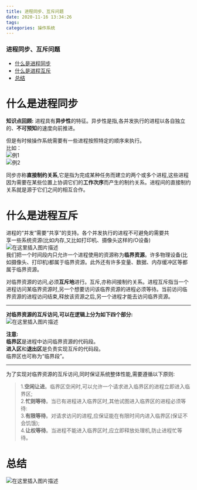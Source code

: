 ```yaml
---
title: 进程同步、互斥问题
date: 2020-11-16 13:34:26
tags: 
categories: 操作系统
---
```


<!--more-->

### 进程同步、互斥问题

- [什么是进程同步](#_4)
- [什么是进程互斥](#_18)
- [总结](#_45)

# 什么是进程同步

**知识点回顾:** 进程具有**异步性**的特征。异步性是指,各并发执行的进程以各自独立的、**不可预知**的速度向前推进。

但是有时候操作系统需要有一些进程按照特定的顺序来执行。  
比如：  
![例1](https://img-blog.csdnimg.cn/20201116131105283.png?x-oss-process=image/watermark,type_ZmFuZ3poZW5naGVpdGk,shadow_10,text_aHR0cHM6Ly9ibG9nLmNzZG4ubmV0L3FxXzIxMDQwNTU5,size_16,color_FFFFFF,t_70#pic_center)  
![例2](https://img-blog.csdnimg.cn/20201116132341897.png?x-oss-process=image/watermark,type_ZmFuZ3poZW5naGVpdGk,shadow_10,text_aHR0cHM6Ly9ibG9nLmNzZG4ubmV0L3FxXzIxMDQwNTU5,size_16,color_FFFFFF,t_70#pic_center)

同步亦称**直接制约关系**,它是指为完成某种任务而建立的两个或多个进程,这些进程因为需要在某些位置上协调它们的**工作次序**而产生的制约关系。进程间的直接制约关系就是源于它们之间的相互合作。

# 什么是进程互斥

进程的“并发”需要“共享”的支持。各个并发执行的进程不可避免的需要共  
享一些系统资源\(比如内存,又比如打印机、摄像头这样的/O设备\)  
![在这里插入图片描述](https://img-blog.csdnimg.cn/20201116132528576.png?x-oss-process=image/watermark,type_ZmFuZ3poZW5naGVpdGk,shadow_10,text_aHR0cHM6Ly9ibG9nLmNzZG4ubmV0L3FxXzIxMDQwNTU5,size_16,color_FFFFFF,t_70#pic_center)  
我们把一个时间段内只允许一个进程使用的资源称为**临界资源**。许多物理设备\(比如摄像头、打印机\)都属于临界资源。此外还有许多变量、数据、内存缓冲区等都属于临界资源。

对临界资源的访问,必须**互斥地**进行。互斥,亦称间接制约关系。进程互斥指当一个进程访问某临界资源时,另一个想要访问该临界资源的进程必须等待。当前访问临界资源的进程访问结束,释放该资源之后,另一个进程才能去访问临界资源。

---

**对临界资源的互斥访问,可以在逻辑上分为如下四个部分:**  
![在这里插入图片描述](https://img-blog.csdnimg.cn/20201116133027586.png?x-oss-process=image/watermark,type_ZmFuZ3poZW5naGVpdGk,shadow_10,text_aHR0cHM6Ly9ibG9nLmNzZG4ubmV0L3FxXzIxMDQwNTU5,size_16,color_FFFFFF,t_70#pic_center)

**注意:**  
**临界区**是进程中访问临界资源的代码段。  
**进入区**和**退出区**是负责实现互斥的代码段。  
临界区也可称为“临界段”。

---

为了实现对临界资源的互斥访问,同时保证系统整体性能,需要遵循以下原则:

> 1.**空闲让进**。临界区空闲时,可以允许一个请求进入临界区的进程立即进入临界区;  
> 2.**忙则等待**。当已有进程进入临界区时,其他试图进入临界区的进程必须等待:  
> 3.**有限等待**。对请求访问的进程,应保证能在有限时间内进入临界区\(保证不会饥饿\);  
> 4.**让权等待**。当进程不能进入临界区时,应立即释放处理机,防止进程忙等待。

# 总结

![在这里插入图片描述](https://img-blog.csdnimg.cn/20201116133343672.png?x-oss-process=image/watermark,type_ZmFuZ3poZW5naGVpdGk,shadow_10,text_aHR0cHM6Ly9ibG9nLmNzZG4ubmV0L3FxXzIxMDQwNTU5,size_16,color_FFFFFF,t_70#pic_center)